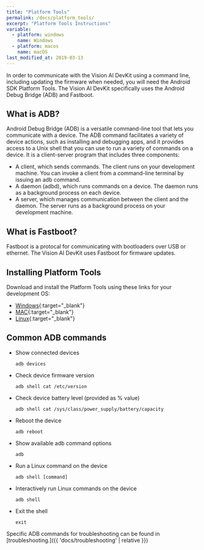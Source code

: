 ```yaml
---
title: "Platform Tools"
permalink: /docs/platform_tools/
excerpt: "Platform Tools Instructions"
variable:
  - platform: windows
    name: Windows
  - platform: macos
    name: macOS
last_modified_at: 2019-03-13
---
```

In order to communicate with the Vision AI DevKit using a command line, including updating the firmware when needed, you will need the Android SDK Platform Tools. The Vision AI DevKit specifically uses the Android Debug Bridge (ADB) and Fastboot.

## What is ADB?
Android Debug Bridge (ADB) is a versatile command-line tool that lets you communicate with a device. The ADB command facilitates a variety of device actions, such as installing and debugging apps, and it provides access to a Unix shell that you can use to run a variety of commands on a device. It is a client-server program that includes three components:

* A client, which sends commands. The client runs on your development machine. You can invoke a client from a command-line terminal by issuing an adb command.
* A daemon (adbd), which runs commands on a device. The daemon runs as a background process on each device.
* A server, which manages communication between the client and the daemon. The server runs as a background process on your development machine.

## What is Fastboot?

Fastboot is a protocal for communicating with bootloaders over USB or ethernet. The Vision AI DevKit uses Fastboot for firmware updates.

## Installing Platform Tools

Download and install the Platform Tools using these links for your development OS:

* [Windows](https://dl.google.com/android/repository/platform-tools-latest-windows.zip){:target="_blank"}
* [MAC](https://dl.google.com/android/repository/platform-tools-latest-darwin.zip){:target="_blank"}
* [Linux](https://dl.google.com/android/repository/platform-tools-latest-linux.zip){:target="_blank"}

## Common ADB commands  

* Show connected devices
   ```
   adb devices
   ```
  
* Check device firmware version
   ```
   adb shell cat /etc/version
   ```

* Check device battery level (provided as % value)
   ```
   adb shell cat /sys/class/power_supply/battery/capacity
   ```
  
* Reboot the device
   ```
   adb reboot
   ```

* Show available adb command options
   ```
   adb
   ```
* Run a Linux command on the device
   ```
   adb shell [command]
   ```

* Interactively run Linux commands on the device
   ```
   adb shell
   ```
  
* Exit the shell
   ```
   exit
   ```

Specific ADB commands for troubleshooting can be found in [troubleshooting.]({{ 'docs/troubleshooting' | relative }})
